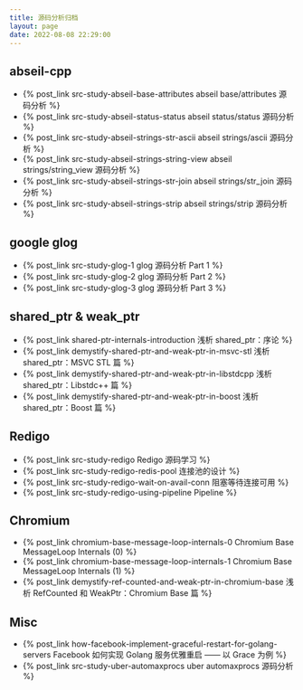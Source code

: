 ```yaml
---
title: 源码分析归档
layout: page
date: 2022-08-08 22:29:00
---
```


## abseil-cpp

- {% post_link src-study-abseil-base-attributes abseil base/attributes 源码分析 %}
- {% post_link src-study-abseil-status-status abseil status/status 源码分析 %}
- {% post_link src-study-abseil-strings-str-ascii abseil strings/ascii 源码分析 %}
- {% post_link src-study-abseil-strings-string-view abseil strings/string_view 源码分析 %}
- {% post_link src-study-abseil-strings-str-join abseil strings/str_join 源码分析 %}
- {% post_link src-study-abseil-strings-strip abseil strings/strip 源码分析 %}


## google glog

- {% post_link src-study-glog-1 glog 源码分析 Part 1 %}
- {% post_link src-study-glog-2 glog 源码分析 Part 2 %}
- {% post_link src-study-glog-3 glog 源码分析 Part 3 %}

## shared_ptr & weak_ptr

- {% post_link shared-ptr-internals-introduction 浅析 shared_ptr：序论 %}
- {% post_link demystify-shared-ptr-and-weak-ptr-in-msvc-stl 浅析 shared_ptr：MSVC STL 篇 %}
- {% post_link demystify-shared-ptr-and-weak-ptr-in-libstdcpp 浅析 shared_ptr：Libstdc++ 篇 %}
- {% post_link demystify-shared-ptr-and-weak-ptr-in-boost 浅析 shared_ptr：Boost 篇 %}

## Redigo

- {% post_link src-study-redigo Redigo 源码学习 %}
- {% post_link src-study-redigo-redis-pool 连接池的设计 %}
- {% post_link src-study-redigo-wait-on-avail-conn 阻塞等待连接可用 %}
- {% post_link src-study-redigo-using-pipeline Pipeline %}

## Chromium

- {% post_link chromium-base-message-loop-internals-0 Chromium Base MessageLoop Internals (0) %}
- {% post_link chromium-base-message-loop-internals-1 Chromium Base MessageLoop Internals (1) %}
- {% post_link demystify-ref-counted-and-weak-ptr-in-chromium-base 浅析 RefCounted 和 WeakPtr：Chromium Base 篇 %}


## Misc

- {% post_link how-facebook-implement-graceful-restart-for-golang-servers Facebook 如何实现 Golang 服务优雅重启 —— 以 Grace 为例 %}
- {% post_link src-study-uber-automaxprocs uber automaxprocs 源码分析 %}
